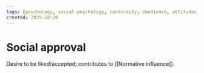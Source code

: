 ```yaml
---
tags: [psychology, social-psychology, conformity, obedience, attitudes, attribution, prejudice, aggression, prosocial]
created: 2025-10-20
---
```

# Social approval

Desire to be liked/accepted; contributes to [[Normative influence]].
